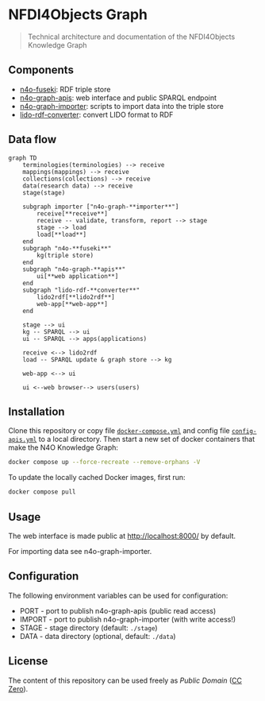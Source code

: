 # NFDI4Objects Graph

> Technical architecture and documentation of the NFDI4Objects Knowledge Graph

## Components

- [n4o-fuseki](https://github.com/nfdi4objects/n4o-fuseki): RDF triple store
- [n4o-graph-apis](https://github.com/nfdi4objects/n4o-graph-apis): web interface and public SPARQL endpoint
- [n4o-graph-importer](https://github.com/nfdi4objects/n4o-graph-importer): scripts to import data into the triple store
- [lido-rdf-converter](https://github.com/nfdi4objects/lido-rdf-converter): convert LIDO format to RDF

## Data flow

```mermaid
graph TD
    terminologies(terminologies) --> receive
    mappings(mappings) --> receive
    collections(collections) --> receive
    data(research data) --> receive
    stage(stage)

    subgraph importer ["n4o-graph-**importer**"]
        receive[**receive**]
        receive -- validate, transform, report --> stage
        stage --> load
        load[**load**]
    end
    subgraph "n4o-**fuseki**"
        kg(triple store)
    end
    subgraph "n4o-graph-**apis**"
        ui[**web application**]
    end
    subgraph "lido-rdf-**converter**"
        lido2rdf[**lido2rdf**]
        web-app[**web-app**]
    end

    stage --> ui
    kg -- SPARQL --> ui
    ui -- SPARQL --> apps(applications)

    receive <--> lido2rdf
    load -- SPARQL update & graph store --> kg

    web-app <--> ui

    ui <--web browser--> users(users)
```

## Installation

Clone this repository or copy file [`docker-compose.yml`](docker-compose.yml) and config file [`config-apis.yml`](config-apis.yml) to a local directory. Then start a new set of docker containers that make the N4O Knowledge Graph:

~~~sh
docker compose up --force-recreate --remove-orphans -V
~~~

To update the locally cached Docker images, first run:

~~~sh
docker compose pull
~~~

## Usage

The web interface is made public at <http://localhost:8000/> by default.

For importing data see n4o-graph-importer.

## Configuration

The following environment variables can be used for configuration:

- PORT - port to publish n4o-graph-apis (public read access)
- IMPORT - port to publish n4o-graph-importer (with write access!)
- STAGE - stage directory (default: `./stage`)
- DATA - data directory (optional, default: `./data`)

## License

The content of this repository can be used freely as *Public Domain* ([CC Zero](https://creativecommons.org/publicdomain/zero/1.0/)).
